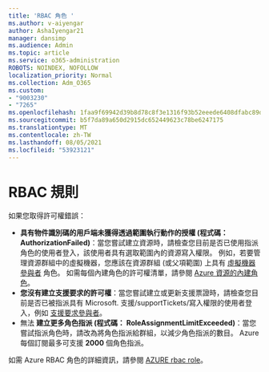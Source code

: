 ```yaml
---
title: 'RBAC 角色 '
ms.author: v-aiyengar
author: AshaIyengar21
manager: dansimp
ms.audience: Admin
ms.topic: article
ms.service: o365-administration
ROBOTS: NOINDEX, NOFOLLOW
localization_priority: Normal
ms.collection: Adm_O365
ms.custom:
- "9003230"
- "7265"
ms.openlocfilehash: 1faa9f69942d39b8d78c8f3e1316f93b52eeede6408dfabc89d0f7fe38b86fb3
ms.sourcegitcommit: b5f7da89a650d2915dc652449623c78be6247175
ms.translationtype: MT
ms.contentlocale: zh-TW
ms.lasthandoff: 08/05/2021
ms.locfileid: "53923121"
---
```

# <a name="rbac-rules"></a>RBAC 規則

如果您取得許可權錯誤： 

- **具有物件識別碼的用戶端未獲得透過範圍執行動作的授權 (程式碼： AuthorizationFailed)**：當您嘗試建立資源時，請檢查您目前是否已使用指派角色的使用者登入，該使用者具有選取範圍內的資源寫入權限。 例如，若要管理資源群組中的虛擬機器，您應該在資源群組 (或父項範圍) 上具有 [虛擬機器參與者](https://docs.microsoft.com/azure/role-based-access-control/built-in-roles?WT.mc_id=Portal-Microsoft_Azure_Support#virtual-machine-contributor) 角色。 如需每個內建角色的許可權清單，請參閱 [Azure 資源的內建角色](https://docs.microsoft.com/azure/role-based-access-control/built-in-roles?WT.mc_id=Portal-Microsoft_Azure_Support)。
- **您沒有建立支援要求的許可權**：當您嘗試建立或更新支援票證時，請檢查您目前是否已被指派具有 Microsoft. 支援/supportTickets/寫入權限的使用者登入，例如 [支援要求參與者](https://docs.microsoft.com/azure/role-based-access-control/built-in-roles?WT.mc_id=Portal-Microsoft_Azure_Support#support-request-contributor)。
- 無法 **建立更多角色指派 (程式碼： RoleAssignmentLimitExceeded)**：當您嘗試指派角色時，請改為將角色指派給群組，以減少角色指派的數目。 Azure 每個訂閱最多可支援 **2000** 個角色指派。

如需 Azure RBAC 角色的詳細資訊，請參閱 [AZURE rbac role](https://docs.microsoft.com/azure/role-based-access-control/role-assignments-portal?WT.mc_id=Portal-Microsoft_Azure_Support)。

